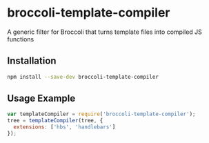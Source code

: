 # broccoli-template-compiler

A generic filter for Broccoli that turns template files into compiled JS functions

## Installation

```bash
npm install --save-dev broccoli-template-compiler
```

## Usage Example

```js
var templateCompiler = require('broccoli-template-compiler');
tree = templateCompiler(tree, {
  extensions: ['hbs', 'handlebars']
});
```
